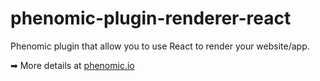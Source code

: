 # phenomic-plugin-renderer-react

Phenomic plugin that allow you to use React to render your website/app.

➡ More details at [phenomic.io](https://phenomic.io/)
